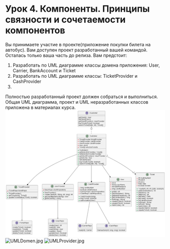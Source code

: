 # Урок 4. Компоненты. Принципы связности и сочетаемости компонентов 

Вы принимаете участие в проекте(приложение покупки билета на автобус). Вам доступен проект разработанный вашей командой. 
Осталась только ваша часть до релиза. Вам предстоит:
1) Разработать по UML диаграмме классы домена приложения: User, Carrier, BankAccount и Ticket
2) Разработать по UML диаграмме классы: TicketProvider и CashProvider
3) 
Полностью разработанный проект должен собраться и выполниться. Общая UML диаграмма, проект и UML неразработанных 
классов приложена в материалах курса.
![CoreDiag.png](CoreDiag.png)
![UMLDomen.jpg](UMLDomen%20%282%29%20%281%29.jpg)
![UMLProvider.jpg](UMLProvider%20%283%29%20%281%29.jpg)
